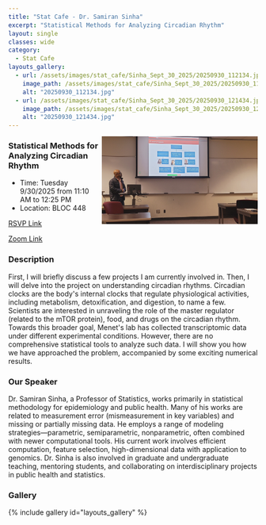 ```yaml
---
title: "Stat Cafe - Dr. Samiran Sinha"
excerpt: "Statistical Methods for Analyzing Circadian Rhythm"
layout: single
classes: wide
category: 
  - Stat Cafe
layouts_gallery:
  - url: /assets/images/stat_cafe/Sinha_Sept_30_2025/20250930_112134.jpg
    image_path: /assets/images/stat_cafe/Sinha_Sept_30_2025/20250930_112134.jpg
    alt: "20250930_112134.jpg"
  - url: /assets/images/stat_cafe/Sinha_Sept_30_2025/20250930_121434.jpg
    image_path: /assets/images/stat_cafe/Sinha_Sept_30_2025/20250930_121434.jpg
    alt: "20250930_121434.jpg"
---
```



<img src="https://github.com/jeroda7105/tamusgsa.github.io/blob/master/assets/images/stat_cafe/Sinha_Sept_30_2025/20250930_112253.jpg?raw=true" alt="Header" width="315" style="float: right;"/> 



### Statistical Methods for Analyzing Circadian Rhythm

- Time: Tuesday 9/30/2025 from 11:10 AM to 12:25 PM
- Location: BLOC 448


[RSVP Link](<https://urldefense.com/v3/__https://forms.gle/qCVnh66afgyPWRhe6__;!!KwNVnqRv!FcXGJDrZjWi5LpprTsQMXVDJqfPo2lJacHpTrjHUeN-A7VDYKZ04p5Su8z4ZCUrdg-bdItR09I1aMulJaD8M$>)

[Zoom Link](<https://tamu.zoom.us/j/91033644108>)

### Description

First, I will briefly discuss a few projects I am currently involved in. Then, I will delve into the project on understanding circadian rhythms. Circadian clocks are the body's internal clocks that regulate physiological activities, including metabolism, detoxification, and digestion, to name a few. Scientists are interested in unraveling the role of the master regulator (related to the mTOR protein), food, and drugs on the circadian rhythm. Towards this broader goal, Menet's lab has collected transcriptomic data under different experimental conditions. However, there are no comprehensive statistical tools to analyze such data. I will show you how we have approached the problem, accompanied by some exciting numerical results.   



### Our Speaker

Dr. Samiran Sinha, a Professor of Statistics, works primarily in statistical methodology for epidemiology and public health. Many of his works are related to measurement error (mismeasurement in key variables) and missing or partially missing data. He employs a range of modeling strategies—parametric, semiparametric, nonparametric, often combined with newer computational tools. His current work involves efficient computation, feature selection, high-dimensional data with application to genomics. Dr. Sinha is also involved in graduate and undergraduate teaching, mentoring students, and collaborating on interdisciplinary projects in public health and statistics.



<!--
### Presentation
<iframe src="https://drive.google.com/file/d/1tN9MfS-UIcedYkMafjpg1VxsRcSM0t8T/preview" width="640" height="480" allow="autoplay"></iframe>
-->

<!--
### Recording
<iframe width="560" height="315" src="https://www.youtube.com/embed/4k2Cp6_qF8w?si=KPxNBAuZWUIRiC9M" title="YouTube video player" frameborder="0" allow="accelerometer; autoplay; clipboard-write; encrypted-media; gyroscope; picture-in-picture; web-share" referrerpolicy="strict-origin-when-cross-origin" allowfullscreen></iframe>
-->


### Gallery

{% include gallery id="layouts_gallery" %}

